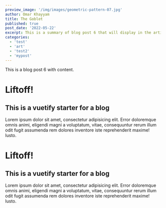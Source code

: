 ```yaml
---
preview_image: '/img/images/geometric-pattern-07.jpg'
author: Omar Khayyam
title: The Goblet
published: true
post_date: '2022-05-22'
excerpt: This is a summary of blog post 6 that will display in the article list.
categories:
  - 'test'
  - 'art'
  - 'test2'
  - 'mypost'
---
```


This is a blog post 6 with content.

# Liftoff!

## This is a vuetify starter for a blog

Lorem ipsum dolor sit amet, consectetur adipisicing elit. Error doloremque omnis animi, eligendi magni a voluptatum, vitae, consequuntur rerum illum odit fugit assumenda rem dolores inventore iste reprehenderit maxime! Iusto.

# Liftoff!

## This is a vuetify starter for a blog

Lorem ipsum dolor sit amet, consectetur adipisicing elit. Error doloremque omnis animi, eligendi magni a voluptatum, vitae, consequuntur rerum illum odit fugit assumenda rem dolores inventore iste reprehenderit maxime! Iusto.
